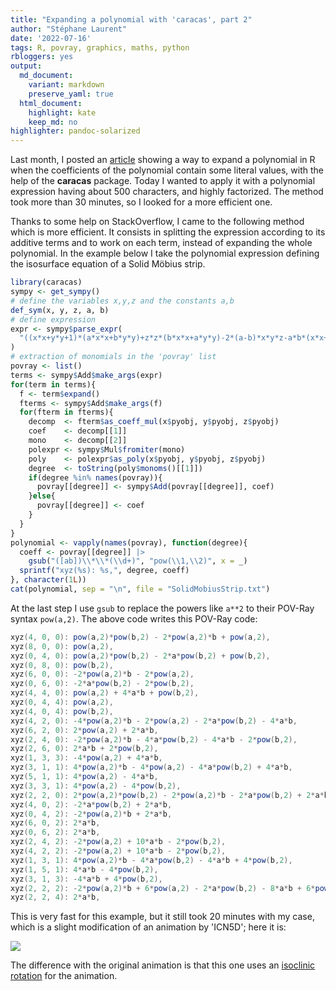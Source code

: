 ```yaml
---
title: "Expanding a polynomial with 'caracas', part 2"
author: "Stéphane Laurent"
date: '2022-07-16'
tags: R, povray, graphics, maths, python
rbloggers: yes
output:
  md_document:
    variant: markdown
    preserve_yaml: true
  html_document:
    highlight: kate
    keep_md: no
highlighter: pandoc-solarized
---
```


Last month, I posted an
[article](https://laustep.github.io/stlahblog/posts/caracas01.html)
showing a way to expand a polynomial in R when the coefficients of the
polynomial contain some literal values, with the help of the **caracas**
package. Today I wanted to apply it with a polynomial expression having
about 500 characters, and highly factorized. The method took more than
30 minutes, so I looked for a more efficient one.

Thanks to some help on StackOverflow, I came to the following method
which is more efficient. It consists in splitting the expression
according to its additive terms and to work on each term, instead of
expanding the whole polynomial. In the example below I take the
polynomial expression defining the isosurface equation of a Solid Möbius
strip.

``` {.r .numberLines}
library(caracas)
sympy <- get_sympy()
# define the variables x,y,z and the constants a,b
def_sym(x, y, z, a, b)
# define expression 
expr <- sympy$parse_expr(
  "((x*x+y*y+1)*(a*x*x+b*y*y)+z*z*(b*x*x+a*y*y)-2*(a-b)*x*y*z-a*b*(x*x+y*y))**2-4*(x*x+y*y)*(a*x*x+b*y*y-x*y*z*(a-b))**2"
) 
# extraction of monomials in the 'povray' list
povray <- list()
terms <- sympy$Add$make_args(expr)
for(term in terms){
  f <- term$expand()
  fterms <- sympy$Add$make_args(f)
  for(fterm in fterms){
    decomp  <- fterm$as_coeff_mul(x$pyobj, y$pyobj, z$pyobj)
    coef    <- decomp[[1]]
    mono    <- decomp[[2]]
    polexpr <- sympy$Mul$fromiter(mono)
    poly    <- polexpr$as_poly(x$pyobj, y$pyobj, z$pyobj)
    degree  <- toString(poly$monoms()[[1]])
    if(degree %in% names(povray)){
      povray[[degree]] <- sympy$Add(povray[[degree]], coef)
    }else{
      povray[[degree]] <- coef
    }
  }
}
polynomial <- vapply(names(povray), function(degree){
  coeff <- povray[[degree]] |>
    gsub("([ab])\\*\\*(\\d+)", "pow(\\1,\\2)", x = _)
  sprintf("xyz(%s): %s,", degree, coeff)
}, character(1L))
cat(polynomial, sep = "\n", file = "SolidMobiusStrip.txt")
```

At the last step I use `gsub` to replace the powers like `a**2` to their
POV-Ray syntax `pow(a,2)`. The above code writes this POV-Ray code:

``` povray
xyz(4, 0, 0): pow(a,2)*pow(b,2) - 2*pow(a,2)*b + pow(a,2),
xyz(8, 0, 0): pow(a,2),
xyz(0, 4, 0): pow(a,2)*pow(b,2) - 2*a*pow(b,2) + pow(b,2),
xyz(0, 8, 0): pow(b,2),
xyz(6, 0, 0): -2*pow(a,2)*b - 2*pow(a,2),
xyz(0, 6, 0): -2*a*pow(b,2) - 2*pow(b,2),
xyz(4, 4, 0): pow(a,2) + 4*a*b + pow(b,2),
xyz(0, 4, 4): pow(a,2),
xyz(4, 0, 4): pow(b,2),
xyz(4, 2, 0): -4*pow(a,2)*b - 2*pow(a,2) - 2*a*pow(b,2) - 4*a*b,
xyz(6, 2, 0): 2*pow(a,2) + 2*a*b,
xyz(2, 4, 0): -2*pow(a,2)*b - 4*a*pow(b,2) - 4*a*b - 2*pow(b,2),
xyz(2, 6, 0): 2*a*b + 2*pow(b,2),
xyz(1, 3, 3): -4*pow(a,2) + 4*a*b,
xyz(3, 1, 1): 4*pow(a,2)*b - 4*pow(a,2) - 4*a*pow(b,2) + 4*a*b,
xyz(5, 1, 1): 4*pow(a,2) - 4*a*b,
xyz(3, 3, 1): 4*pow(a,2) - 4*pow(b,2),
xyz(2, 2, 0): 2*pow(a,2)*pow(b,2) - 2*pow(a,2)*b - 2*a*pow(b,2) + 2*a*b,
xyz(4, 0, 2): -2*a*pow(b,2) + 2*a*b,
xyz(0, 4, 2): -2*pow(a,2)*b + 2*a*b,
xyz(6, 0, 2): 2*a*b,
xyz(0, 6, 2): 2*a*b,
xyz(2, 4, 2): -2*pow(a,2) + 10*a*b - 2*pow(b,2),
xyz(4, 2, 2): -2*pow(a,2) + 10*a*b - 2*pow(b,2),
xyz(1, 3, 1): 4*pow(a,2)*b - 4*a*pow(b,2) - 4*a*b + 4*pow(b,2),
xyz(1, 5, 1): 4*a*b - 4*pow(b,2),
xyz(3, 1, 3): -4*a*b + 4*pow(b,2),
xyz(2, 2, 2): -2*pow(a,2)*b + 6*pow(a,2) - 2*a*pow(b,2) - 8*a*b + 6*pow(b,2),
xyz(2, 2, 4): 2*a*b,
```

This is very fast for this example, but it still took 20 minutes with my
case, which is a slight modification of an animation by 'ICN5D'; here it
is:

![](./figures/ICN5D_02.gif)

The difference with the original animation is that this one uses an
[isoclinic
rotation](https://laustep.github.io/stlahblog/posts/slicedImplicitHypersurface.html)
for the animation.

